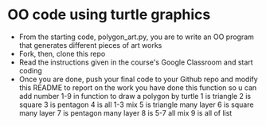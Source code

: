 # OO code using turtle graphics
- From the starting code, polygon_art.py, you are to write an OO program that generates different pieces of art works
- Fork, then, clone this repo
- Read the instructions given in the course's Google Classroom and start coding
- Once you are done, push your final code to your Github repo and modify this README to report on the work you have done
this function so u can add number 1-9 in function to draw a polygon by turtle
1 is triangle
2 is square
3 is pentagon
4 is all 1-3 mix
5 is triangle many layer
6 is square many layer
7 is pentagon many layer
8 is 5-7 all mix
9 is all of list